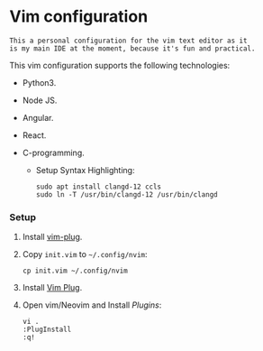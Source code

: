 # Vim configuration

```
This a personal configuration for the vim text editor as it
is my main IDE at the moment, because it's fun and practical.
```

This vim configuration supports the following technologies:

- Python3.
- Node JS.
- Angular.
- React.
- C-programming.

  - Setup Syntax Highlighting:

        sudo apt install clangd-12 ccls
        sudo ln -T /usr/bin/clangd-12 /usr/bin/clangd

### Setup

1. Install [vim-plug](https://github.com/junegunn/vim-plug).

1.  Copy `init.vim` to `~/.config/nvim`:

        cp init.vim ~/.config/nvim

1.  Install [Vim Plug](https://github.com/junegunn/vim-plug).
1.  Open vim/Neovim and Install _Plugins_:

        vi .
        :PlugInstall
        :q!
